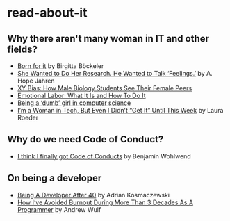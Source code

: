 # read-about-it

## Why there aren't many woman in IT and other fields?
* [Born for it](http://martinfowler.com/articles/born-for-it.html) by Birgitta Böckeler
* [She Wanted to Do Her Research. He Wanted to Talk ‘Feelings.’](http://www.nytimes.com/2016/03/06/opinion/sunday/she-wanted-to-do-her-research-he-wanted-to-talk-feelings.html?_r=0) by A. Hope Jahren
* [XY Bias: How Male Biology Students See Their Female Peers](http://www.theatlantic.com/science/archive/2016/02/male-biology-students-underestimate-their-female-peers/462924/)
* [Emotional Labor: What It Is and How To Do It](http://the-orbit.net/brutereason/2015/07/27/emotional-labor-what-it-is-and-how-to-do-it/)
* [Being a ‘dumb’ girl in computer science](https://rewritingthecode.com/2016/03/27/hello-world/)
* [I’m a Woman in Tech, But Even I Didn’t “Get It” Until This Week](https://medium.com/@lkr/i-m-a-woman-in-tech-but-even-i-didn-t-get-it-until-this-week-350cf8b62c46#.k7prn7n61) by Laura Roeder

## Why do we need Code of Conduct?
* [I think I finally got Code of Conducts](https://medium.com/@piquadrat_ch/i-think-i-finally-got-code-of-conducts-96994c9f0810#.1qnfzeahp) by Benjamin Wohlwend

## On being a developer
* [Being A Developer After 40](https://medium.freecodecamp.com/being-a-developer-after-40-3c5dd112210c#.h372x0h4d) by Adrian Kosmaczewski
* [How I’ve Avoided Burnout During More Than 3 Decades As A Programmer](http://thecodist.com/article/how-i-ve-avoided-burnout-during-more-than-3-decades-as-a-programmer) by Andrew Wulf

